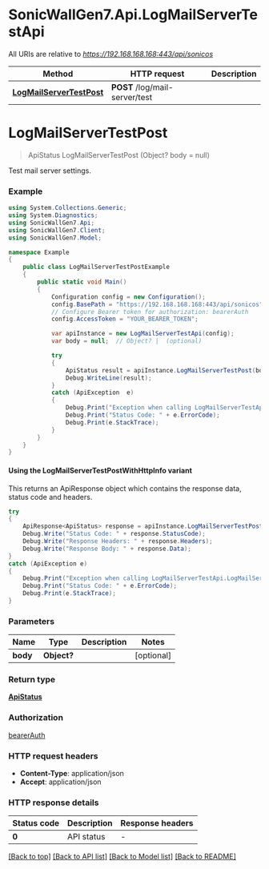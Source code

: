 # SonicWallGen7.Api.LogMailServerTestApi

All URIs are relative to *https://192.168.168.168:443/api/sonicos*

| Method | HTTP request | Description |
|--------|--------------|-------------|
| [**LogMailServerTestPost**](LogMailServerTestApi.md#logmailservertestpost) | **POST** /log/mail-server/test |  |

<a id="logmailservertestpost"></a>
# **LogMailServerTestPost**
> ApiStatus LogMailServerTestPost (Object? body = null)



Test mail server settings.

### Example
```csharp
using System.Collections.Generic;
using System.Diagnostics;
using SonicWallGen7.Api;
using SonicWallGen7.Client;
using SonicWallGen7.Model;

namespace Example
{
    public class LogMailServerTestPostExample
    {
        public static void Main()
        {
            Configuration config = new Configuration();
            config.BasePath = "https://192.168.168.168:443/api/sonicos";
            // Configure Bearer token for authorization: bearerAuth
            config.AccessToken = "YOUR_BEARER_TOKEN";

            var apiInstance = new LogMailServerTestApi(config);
            var body = null;  // Object? |  (optional) 

            try
            {
                ApiStatus result = apiInstance.LogMailServerTestPost(body);
                Debug.WriteLine(result);
            }
            catch (ApiException  e)
            {
                Debug.Print("Exception when calling LogMailServerTestApi.LogMailServerTestPost: " + e.Message);
                Debug.Print("Status Code: " + e.ErrorCode);
                Debug.Print(e.StackTrace);
            }
        }
    }
}
```

#### Using the LogMailServerTestPostWithHttpInfo variant
This returns an ApiResponse object which contains the response data, status code and headers.

```csharp
try
{
    ApiResponse<ApiStatus> response = apiInstance.LogMailServerTestPostWithHttpInfo(body);
    Debug.Write("Status Code: " + response.StatusCode);
    Debug.Write("Response Headers: " + response.Headers);
    Debug.Write("Response Body: " + response.Data);
}
catch (ApiException e)
{
    Debug.Print("Exception when calling LogMailServerTestApi.LogMailServerTestPostWithHttpInfo: " + e.Message);
    Debug.Print("Status Code: " + e.ErrorCode);
    Debug.Print(e.StackTrace);
}
```

### Parameters

| Name | Type | Description | Notes |
|------|------|-------------|-------|
| **body** | **Object?** |  | [optional]  |

### Return type

[**ApiStatus**](ApiStatus.md)

### Authorization

[bearerAuth](../README.md#bearerAuth)

### HTTP request headers

 - **Content-Type**: application/json
 - **Accept**: application/json


### HTTP response details
| Status code | Description | Response headers |
|-------------|-------------|------------------|
| **0** | API status |  -  |

[[Back to top]](#) [[Back to API list]](../README.md#documentation-for-api-endpoints) [[Back to Model list]](../README.md#documentation-for-models) [[Back to README]](../README.md)


